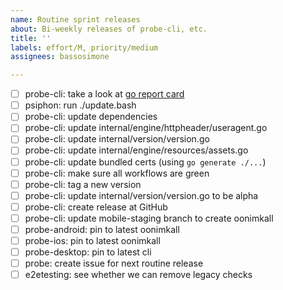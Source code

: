 ```yaml
---
name: Routine sprint releases
about: Bi-weekly releases of probe-cli, etc.
title: ''
labels: effort/M, priority/medium
assignees: bassosimone

---
```


- [ ] probe-cli: take a look at [go report card](https://goreportcard.com/report/github.com/ooni/probe-cli)
- [ ] psiphon: run ./update.bash
- [ ] probe-cli: update dependencies
- [ ] probe-cli: update internal/engine/httpheader/useragent.go
- [ ] probe-cli: update internal/version/version.go
- [ ] probe-cli: update internal/engine/resources/assets.go
- [ ] probe-cli: update bundled certs (using `go generate ./...`)
- [ ] probe-cli: make sure all workflows are green
- [ ] probe-cli: tag a new version
- [ ] probe-cli: update internal/version/version.go to be alpha
- [ ] probe-cli: create release at GitHub
- [ ] probe-cli: update mobile-staging branch to create oonimkall
- [ ] probe-android: pin to latest oonimkall
- [ ] probe-ios: pin to latest oonimkall
- [ ] probe-desktop: pin to latest cli
- [ ] probe: create issue for next routine release
- [ ] e2etesting: see whether we can remove legacy checks
